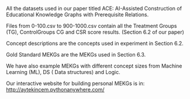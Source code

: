 All the datasets used in our paper titled ACE: AI-Assisted Construction of Educational Knowledge Graphs with Prerequisite Relations.

Files from 0-100.csv to 900-1000.csv contain all the Treatment Groups (TG), ControlGroups CG and CSR score results. (Section 6.2 of our paper)

Concept descriptions are the concepts used in experiment in Section 6.2.

Gold Standard MEKGs are the MEKGs used in Section 6.3.

We have also example MEKGs with different concept sizes from Machine Learning (ML), DS ( Data structures) and Logic.

Our interactive website for building personal MEKGs is in:
http://aytekincem.pythonanywhere.com/
